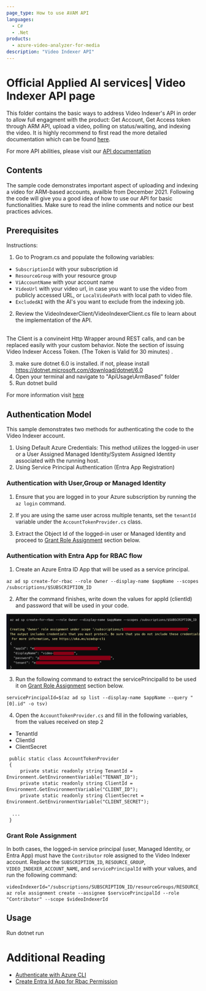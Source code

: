 ```yaml
---
page_type: How to use AVAM API
languages:
  - C#
  - .Net
products:
  - azure-video-analyzer-for-media
description: "Video Indexer API"
---
```


# Official Applied AI services| Video Indexer API page

<!--
Guidelines on README format: https://review.docs.microsoft.com/help/onboard/admin/samples/concepts/readme-template?branch=master

Guidance on onboarding samples to docs.microsoft.com/samples: https://review.docs.microsoft.com/help/onboard/admin/samples/process/onboarding?branch=master

Taxonomies for products and languages: https://review.docs.microsoft.com/new-hope/information-architecture/metadata/taxonomies?branch=master
-->

This folder contains the basic ways to address Video Indexer's API in order to allow full engagment with the product: Get Account, Get Access token through ARM API, upload a video, polling on status/waiting, and indexing the video.
It is highly recommend to first read the more detailed documentation which can be found [here](https://aka.ms/avam-arm-docs).

For more API abilities, please visit our [API documentation](https://api-portal.videoindexer.ai/)

## Contents

The sample code demonstrates important aspect of uploading and indexing a video for ARM-based accounts, availble from December 2021.
Following the code will give you a good idea of how to use our API for basic functionalities.
Make sure to read the inline comments and notice our best practices advices.

## Prerequisites

Instructions:

1. Go to Program.cs and populate the following variables:
  - `SubscriptionId` with your subscription id
  - `ResourceGroup` with your resource group
  - `ViAccountName` with your account name
  - `VideoUrl` with your video url, in case you want to use the video from publicly accessed URL, or `LocalVideoPath` with local path to video file.
  - `ExcludedAI` with the AI's you want to exclude from the indexing job.

2. Review the VideoIndexerClient/VideoIndexerClient.cs file to learn about the implementation of the API. 
<br>
The Client is a convineint Http Wrapper around REST calls, and can be replaced easily with your custom behavior.  Note the section of issuing Video Indexer Access Token.
(The Token is Valid for 30 minutes) .
</br>

3. make sure dotnet 6.0 is installed. if not, please install https://dotnet.microsoft.com/download/dotnet/6.0
4. Open your terminal and navigate to "ApiUsage\ArmBased" folder
5. Run dotnet build

For more information visit [here](https://docs.microsoft.com/en-us/azure/media-services/video-indexer/video-indexer-use-apis)

<!--
Outline the required components and tools that a user might need to have on their machine in order to run the sample. This can be anything from frameworks, SDKs, OS versions or IDE releases.
-->

## Authentication Model

This sample demonstrates two methods for authenticating the code to the Video Indexer account.

1. Using Default Azure Credentials: This method utilizes the logged-in user or a User Assigned Managed Identity/System Assigned Identity associated with the running host.
2. Using Service Principal Authentication (Entra App Registration)

### Authentication with User,Group or Managed Identity

1. Ensure that you are logged in to your Azure subscription by running the `az login` command.

2. If you are using the same user across multiple tenants, set the `tenantId` variable under the `AccountTokenProvider.cs` class.

3. Extract the Object Id of the logged-in user or Managed Identity and proceed to [Grant Role Assignment](#grant-role-assignment) section below.


### Authentication with Entra App for RBAC flow 

1. Create an Azure Entra ID App that will be used as a service principal.

```
az ad sp create-for-rbac --role Owner --display-name $appName --scopes /subscriptions/$SUBSCRIPTION_ID
```

2. After the command finishes, write down the values for appId (clientId) and password that will be used in your code.


![entra_app](entra_app.png)

3. Run the following command to extract the servicePrincipalId to be used it on [Grant Role Assignment](#grant-role-assignment) section below.

```
servicePrincipalId=$(az ad sp list --display-name $appName --query "[0].id" -o tsv)
```
4. Open the `AccountTokenProvider.cs` and fill in the following variables, from the values received on step 2

- TenantId 
- ClientId
- ClientSecret

```
 public static class AccountTokenProvider
 {
     private static readonly string TenantId = Environment.GetEnvironmentVariable("TENANT_ID");
     private static readonly string ClientId = Environment.GetEnvironmentVariable("CLIENT_ID");
     private static readonly string ClientSecret = Environment.GetEnvironmentVariable("CLIENT_SECRET");

  ...
 }
```

<h3 id="grant-role-assignment">Grant Role Assignment</h3>

In both cases, the logged-in service principal (user, Managed Identity, or Entra App) must have the `Contributor` role assigned to the Video Indexer account. Replace the `SUBSCRIPTION_ID`, `RESOURCE_GROUP`, `VIDEO_INDEXER_ACCOUNT_NAME`, and `servicePrincipalId` with your values, and run the following command:

```
videoIndexerId="/subscriptions/SUBSCRIPTION_ID/resourceGroups/RESOURCE_GROUP/providers/Microsoft.VideoIndexer/accounts/VIDEO_INDEXER_ACCOUNT_NAME"
az role assignment create --assignee $servicePrincipalId --role "Contributor" --scope $videoIndexerId
```


## Usage

Run dotnet run

# Additional Reading
- [Authenticate with Azure CLI](https://learn.microsoft.com/en-us/cli/azure/authenticate-azure-cli)
- [Create Entra Id App for Rbac Permission](https://learn.microsoft.com/en-us/entra/identity-platform/howto-create-service-principal-portal)



